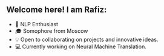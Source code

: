 ## Welcome here! I am Rafiz:   

  
* :tongue: NLP Enthusiast   
* :mortar_board: Somophore from Moscow   
* :bulb: Open to collaborating on projects and innovative ideas.   
* :computer: Currently working on Neural Machine Translation.   
